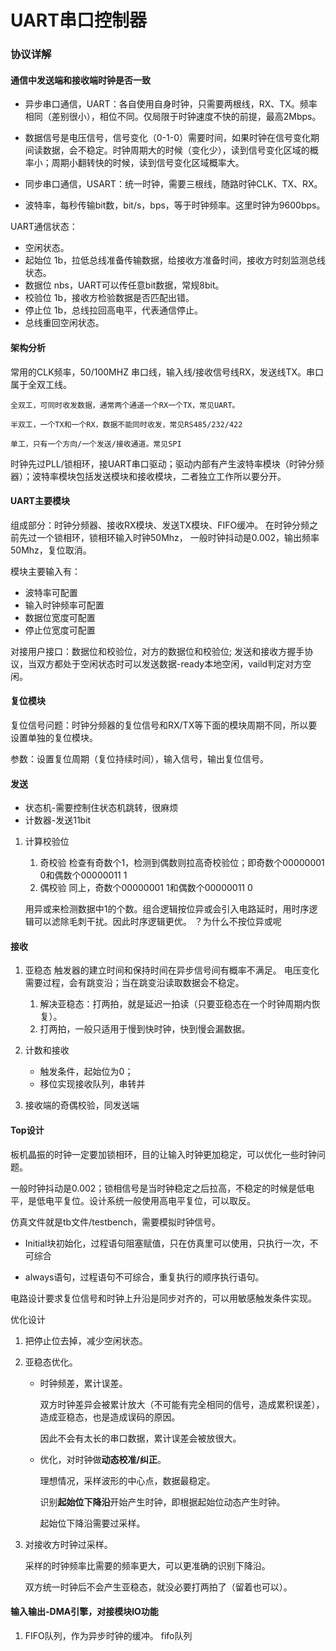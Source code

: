 # UART串口控制器

### 协议详解
#### 通信中发送端和接收端时钟是否一致

- 异步串口通信，UART：各自使用自身时钟，只需要两根线，RX、TX。频率相同（差别很小），相位不同。仅局限于时钟速度不快的前提，最高2Mbps。
- 数据信号是电压信号，信号变化（0-1-0）需要时间，如果时钟在信号变化期间读数据，会不稳定。时钟周期大的时候（变化少），读到信号变化区域的概率小；周期小翻转快的时候，读到信号变化区域概率大。

- 同步串口通信，USART：统一时钟，需要三根线，随路时钟CLK、TX、RX。
- 波特率，每秒传输bit数，bit/s，bps，等于时钟频率。这里时钟为9600bps。

UART通信状态：
- 空闲状态。
- 起始位 1b，拉低总线准备传输数据，给接收方准备时间，接收方时刻监测总线状态。
- 数据位 nbs，UART可以传任意bit数据，常规8bit。
- 校验位 1b，接收方检验数据是否匹配出错。
- 停止位 1b，总线拉回高电平，代表通信停止。
- 总线重回空闲状态。

#### 架构分析 
常用的CLK频率，50/100MHZ
串口线，输入线/接收信号线RX，发送线TX。串口属于全双工线。

    全双工，可同时收发数据，通常两个通道一个RX一个TX，常见UART。
    
    半双工，一个TX和一个RX，数据不能同时收发，常见RS485/232/422
    
    单工，只有一个方向/一个发送/接收通道。常见SPI

时钟先过PLL/锁相环，接UART串口驱动；驱动内部有产生波特率模块（时钟分频器）；波特率模块包括发送模块和接收模块，二者独立工作所以要分开。

#### UART主要模块
组成部分：时钟分频器、接收RX模块、发送TX模块、FIFO缓冲。
在时钟分频之前先过一个锁相环，锁相环输入时钟50Mhz，
一般时钟抖动是0.002，输出频率50Mhz，复位取消。

模块主要输入有：
* 波特率可配置 
* 输入时钟频率可配置    
* 数据位宽度可配置
* 停止位宽度可配置
    
对接用户接口：数据位和校验位，对方的数据位和校验位;
发送和接收方握手协议，当双方都处于空闲状态时可以发送数据-ready本地空闲，vaild判定对方空闲。

    
#### 复位模块
复位信号问题：时钟分频器的复位信号和RX/TX等下面的模块周期不同，所以要设置单独的复位模块。

参数：设置复位周期（复位持续时间），输入信号，输出复位信号。

#### 发送
- 状态机-需要控制住状态机跳转，很麻烦
- 计数器-发送11bit
1. 计算校验位
   1. 奇校验
        检查有奇数个1，检测到偶数则拉高奇校验位；即奇数个00000001 0和偶数个00000011 1
   2. 偶校验
        同上，奇数个00000001 1和偶数个00000011 0
    
    用异或来检测数据中1的个数。组合逻辑按位异或会引入电路延时，用时序逻辑可以滤除毛刺干扰。因此时序逻辑更优。 ？为什么不按位异或呢

#### 接收
1. 亚稳态
        触发器的建立时间和保持时间在异步信号间有概率不满足。
        电压变化需要过程，会有跳变沿；当在跳变沿读取数据会不稳定。

   1. 解决亚稳态：打两拍，就是延迟一拍读（只要亚稳态在一个时钟周期内恢复）。
   2. 打两拍，一般只适用于慢到快时钟，快到慢会漏数据。 
2.  计数和接收
    - 触发条件，起始位为0；
    - 移位实现接收队列，串转并
3. 接收端的奇偶校验，同发送端
    
#### Top设计
板机晶振的时钟一定要加锁相环，目的让输入时钟更加稳定，可以优化一些时钟问题。

一般时钟抖动是0.002；锁相信号是当时钟稳定之后拉高，不稳定的时候是低电平，是低电平复位。设计系统一般使用高电平复位，可以取反。

仿真文件就是tb文件/testbench，需要模拟时钟信号。

- Initial块初始化，过程语句阻塞赋值，只在仿真里可以使用，只执行一次，不可综合

- always语句，过程语句不可综合，重复执行的顺序执行语句。

电路设计要求复位信号和时钟上升沿是同步对齐的，可以用敏感触发条件实现。

优化设计
1. 把停止位去掉，减少空闲状态。
2. 亚稳态优化。
    - 时钟频差，累计误差。
        
        双方时钟差异会被累计放大（不可能有完全相同的信号，造成累积误差），造成亚稳态，也是造成误码的原因。

        因此不会有太长的串口数据，累计误差会被放很大。
        
    - 优化，对时钟做**动态校准/纠正**。
        
        理想情况，采样波形的中心点，数据最稳定。
        
        识别**起始位下降沿**开始产生时钟，即根据起始位动态产生时钟。

        起始位下降沿需要过采样。
3. 对接收方时钟过采样。
    
    采样的时钟频率比需要的频率更大，可以更准确的识别下降沿。

    双方统一时钟后不会产生亚稳态，就没必要打两拍了（留着也可以）。


#### 输入输出-DMA引擎，对接模块IO功能 
1. FIFO队列，作为异步时钟的缓冲。
fifo队列



